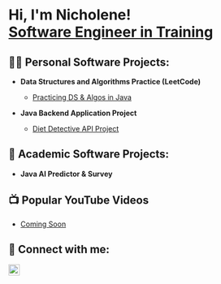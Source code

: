 <h1>Hi, I'm Nicholene! <br/><a href="[https://github.com/Nicholene/Nicholene)">Software Engineer in Training</a></h1>

<h2>👨‍💻 Personal Software Projects:</h2>

- <b>Data Structures and Algorithms Practice (LeetCode)</b>
  - [Practicing DS & Algos in Java](https://leetcode.com/Nicholene/)

- <b>Java Backend Application Project</b>
  - [Diet Detective API Project](https://github.com/Nicholene/Diet_Detective/)  
 
<h2>📖 Academic Software Projects:</h2>

-  <b>Java AI Predictor & Survey</b>

<h2>📺 Popular YouTube Videos</h2>

- [Coming Soon](https://www.youtube.com/watch?v=a83ASGn_V_s)

<h2> 🤳 Connect with me:</h2>

[<img align="left" alt="NicholeneDavison | LinkedIn" width="22px" src="https://cdn.jsdelivr.net/npm/simple-icons@v3/icons/linkedin.svg" />][linkedin]

[linkedin]: https://www.linkedin.com/in/nicholene-davison-aa2411218/

<!--
**NicholeneDavison1/NicholeneDavison1** is a ✨ _special_ ✨ repository because its `README.md` (this file) appears on your GitHub profile.

Here are some ideas to get you started:

- 🔭 I’m currently working on ...
- 🌱 I’m currently learning ...
- 👯 I’m looking to collaborate on ...
- 🤔 I’m looking for help with ...
- 💬 Ask me about ...
- 📫 How to reach me: ...
- 😄 Pronouns: ...
- ⚡ Fun fact: ...
-->

